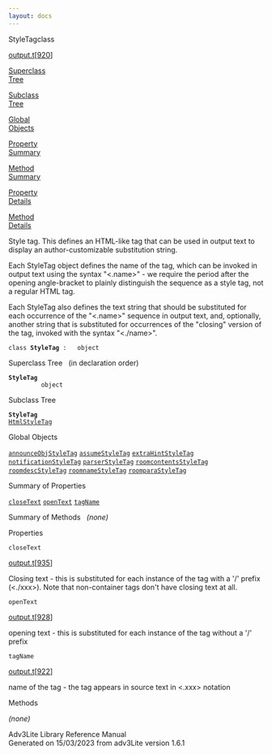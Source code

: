 ```yaml
---
layout: docs
---
```

<span class="title">StyleTag</span><span class="type">class</span>

[output.t](../file/output.t.html)\[[920](../source/output.t.html#920)\]

[Superclass  
Tree](#_SuperClassTree_)

[Subclass  
Tree](#_SubClassTree_)

[Global  
Objects](#_ObjectSummary_)

[Property  
Summary](#_PropSummary_)

[Method  
Summary](#_MethodSummary_)

[Property  
Details](#_Properties_)

[Method  
Details](#_Methods_)



Style tag. This defines an HTML-like tag that can be used in output text
to display an author-customizable substitution string.

Each StyleTag object defines the name of the tag, which can be invoked
in output text using the syntax "\<.name\>" - we require the period
after the opening angle-bracket to plainly distinguish the sequence as a
style tag, not a regular HTML tag.

Each StyleTag also defines the text string that should be substituted
for each occurrence of the "\<.name\>" sequence in output text, and,
optionally, another string that is substituted for occurrences of the
"closing" version of the tag, invoked with the syntax "\<./name\>".

`class `**`StyleTag`**` :   object`



<span id="_SuperClassTree_"></span>



<span class="hdln">Superclass Tree</span>   (in declaration order)



**`StyleTag`**  
`         object`  
<span id="_SubClassTree_"></span>



<span class="hdln">Subclass Tree</span>  



**`StyleTag`**  
[`HtmlStyleTag`](../object/HtmlStyleTag.html)  
<span id="_ObjectSummary_"></span>



<span class="hdln">Global Objects</span>  



[`announceObjStyleTag`](../object/announceObjStyleTag.html) [`assumeStyleTag`](../object/assumeStyleTag.html) [`extraHintStyleTag`](../object/extraHintStyleTag.html) [`notificationStyleTag`](../object/notificationStyleTag.html) [`parserStyleTag`](../object/parserStyleTag.html) [`roomcontentsStyleTag`](../object/roomcontentsStyleTag.html) [`roomdescStyleTag`](../object/roomdescStyleTag.html) [`roomnameStyleTag`](../object/roomnameStyleTag.html) [`roomparaStyleTag`](../object/roomparaStyleTag.html)
<span id="_PropSummary_"></span>



<span class="hdln">Summary of Properties</span>  



[`closeText`](#closeText) [`openText`](#openText) [`tagName`](#tagName)

<span id="_MethodSummary_"></span>



<span class="hdln">Summary of Methods</span>  
*(none)* <span id="_Properties_"></span>



<span class="hdln">Properties</span>  



<span id="closeText"></span>

`closeText`

[output.t](../file/output.t.html)\[[935](../source/output.t.html#935)\]



Closing text - this is substituted for each instance of the tag with a
'/' prefix (\<./xxx\>). Note that non-container tags don't have closing
text at all.



<span id="openText"></span>

`openText`

[output.t](../file/output.t.html)\[[928](../source/output.t.html#928)\]



opening text - this is substituted for each instance of the tag without
a '/' prefix



<span id="tagName"></span>

`tagName`

[output.t](../file/output.t.html)\[[922](../source/output.t.html#922)\]



name of the tag - the tag appears in source text in \<.xxx\> notation



<span id="_Methods_"></span>



<span class="hdln">Methods</span>  



*(none)*



Adv3Lite Library Reference Manual  
Generated on 15/03/2023 from adv3Lite version 1.6.1


